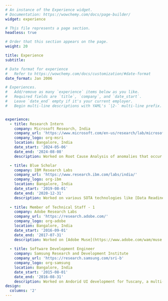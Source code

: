 ```yaml
---
# An instance of the Experience widget.
# Documentation: https://wowchemy.com/docs/page-builder/
widget: experience

# This file represents a page section.
headless: true

# Order that this section appears on the page.
weight: 20

title: Experience
subtitle:

# Date format for experience
#   Refer to https://wowchemy.com/docs/customization/#date-format
date_format: Jan 2006

# Experiences.
#   Add/remove as many `experience` items below as you like.
#   Required fields are `title`, `company`, and `date_start`.
#   Leave `date_end` empty if it's your current employer.
#   Begin multi-line descriptions with YAML's `|2-` multi-line prefix.


experience:
  - title: Research Intern
    company: Microsoft Research, India
    company_url: 'https://www.microsoft.com/en-us/research/lab/microsoft-research-india/'
    company_logo: org-msri
    location: Bangalore, India
    date_start: '2024-05-06'
    date_end: '2024-08-08'
    description: Worked on Root Cause Analysis of anomalies that occur in an industry.

  - title: Blue Scholar
    company: IBM Research Labs
    company_url: 'https://www.research.ibm.com/labs/india/'
    company_logo: org-ibm
    location: Bangalore, India
    date_start: '2019-08-01'
    date_end: '2020-12-31'
    description: Worked on various SOTA technologies like [Data Readiness for AI](https://researcher.watson.ibm.com/researcher/view_group.php?id=10391), Federated Learning etc.
        
  - title: Member of Technical Staff - 1
    company: Adobe Research Labs
    company_url: 'https://research.adobe.com/'
    company_logo: org-adobe
    location: Bangalore, India
    date_start: '2016-09-01'
    date_end: '2017-07-31'
    description: Worked on [Adobe Muse](https://www.adobe.com/wam/muse.html), an application that generates responsive websites through a plug&play interface. 
  
  - title: Software Development Engineer
    company: Samsung Research and Development Institute
    company_url: 'https://research.samsung.com/sri-b'
    company_logo: org-samsung
    location: Bangalore, India
    date_start: '2015-08-01'
    date_end: '2016-08-31'
    description: Worked on Andorid UI development for Tuscany, a multi-function printer.
design:
  columns: '2'
---
```

